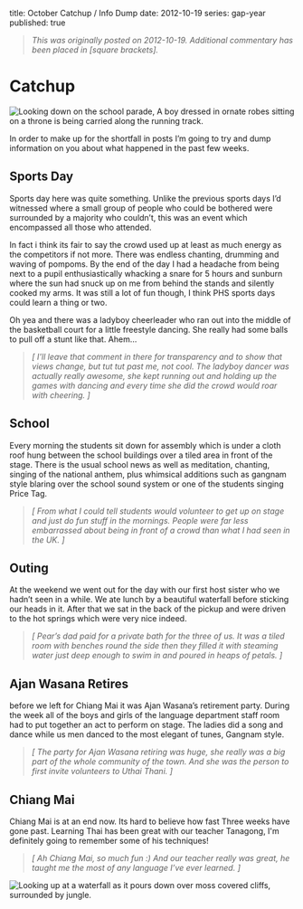 title: October Catchup / Info Dump
date: 2012-10-19
series: gap-year
published: true

> _This was originally posted on 2012-10-19. Additional commentary has been placed in [square brackets]._

# Catchup

![Looking down on the school parade, A boy dressed in ornate robes sitting on a throne is being carried along the running track.](parade.jpeg)

In order to make up for the shortfall in posts I’m going to try and dump information on you about what happened in the past few weeks.

## Sports Day

Sports day here was quite something. Unlike the previous sports days I’d witnessed where a small group of people who could be bothered were surrounded by a majority who couldn’t, this was an event which encompassed all those who attended.

In fact i think its fair to say the crowd used up at least as much energy as the competitors if not more. There was endless chanting, drumming and waving of pompoms. By the end of the day I had a headache from being next to a pupil enthusiastically whacking a snare for 5 hours and sunburn where the sun had snuck up on me from behind the stands and silently cooked my arms. It was still a lot of fun though, I think PHS sports days could learn a thing or two.

Oh yea and there was a ladyboy cheerleader who ran out into the middle of the basketball court for a little freestyle dancing. She really had some balls to pull off a stunt like that. Ahem…

> _[ I'll leave that comment in there for transparency and to show that views change, but tut tut past me, not cool. The ladyboy dancer was actually really awesome, she kept running out and holding up the games with dancing and every time she did the crowd would roar with cheering. ]_

## School

Every morning the students sit down for assembly which is under a cloth roof hung between the school buildings over a tiled area in front of the stage. There is the usual school news as well as meditation, chanting, singing of the national anthem, plus whimsical additions such as gangnam style blaring over the school sound system or one of the students singing Price Tag.

> _[ From what I could tell students would volunteer to get up on stage and just do fun stuff in the mornings. People were far less embarrassed about being in front of a crowd than what I had seen in the UK. ]_

## Outing

At the weekend we went out for the day with our first host sister who we hadn’t seen in a while. We ate lunch by a beautiful waterfall before sticking our heads in it. After that we sat in the back of the pickup and were driven to the hot springs which were very nice indeed.

> _[ Pear’s dad paid for a private bath for the three of us. It was a tiled room with benches round the side then they filled it with steaming water just deep enough to swim in and poured in heaps of petals. ]_

## Ajan Wasana Retires

before we left for Chiang Mai it was Ajan Wasana’s retirement party. During the week all of the boys and girls of the language department staff room had to put together an act to perform on stage. The ladies did a song and dance while us men danced to the most elegant of tunes, Gangnam style.

> _[ The party for Ajan Wasana retiring was huge, she really was a big part of the whole community of the town. And she was the person to first invite volunteers to Uthai Thani. ]_

## Chiang Mai

Chiang Mai is at an end now. Its hard to believe how fast Three weeks have gone past. Learning Thai has been great with our teacher Tanagong, I'm definitely going to remember some of his techniques!

> _[ Ah Chiang Mai, so much fun :) And our teacher really was great, he taught me the most of any language I’ve ever learned. ]_

![Looking up at a waterfall as it pours down over moss covered cliffs, surrounded by jungle.](waterfall.jpeg)